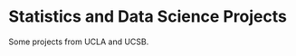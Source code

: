 # Statistics and Data Science Projects

Some projects from UCLA and UCSB.

<!---
robin-g-lee/robin-g-lee is a ✨ special ✨ repository because its `README.md` (this file) appears on your GitHub profile.
You can click the Preview link to take a look at your changes.
--->
